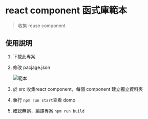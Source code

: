 # react component 函式庫範本
> 收集 reuse component

## 使用說明
1. 下載此專案
2. 修改 pacjage.json

    ![範本](/img/package.jpg)

3. 於 src 收集react component，每個 component 建立獨立資料夾
4. 執行 `npm run start`查看 domo 
5. 確認無誤，編譯專案 `npm run build`



